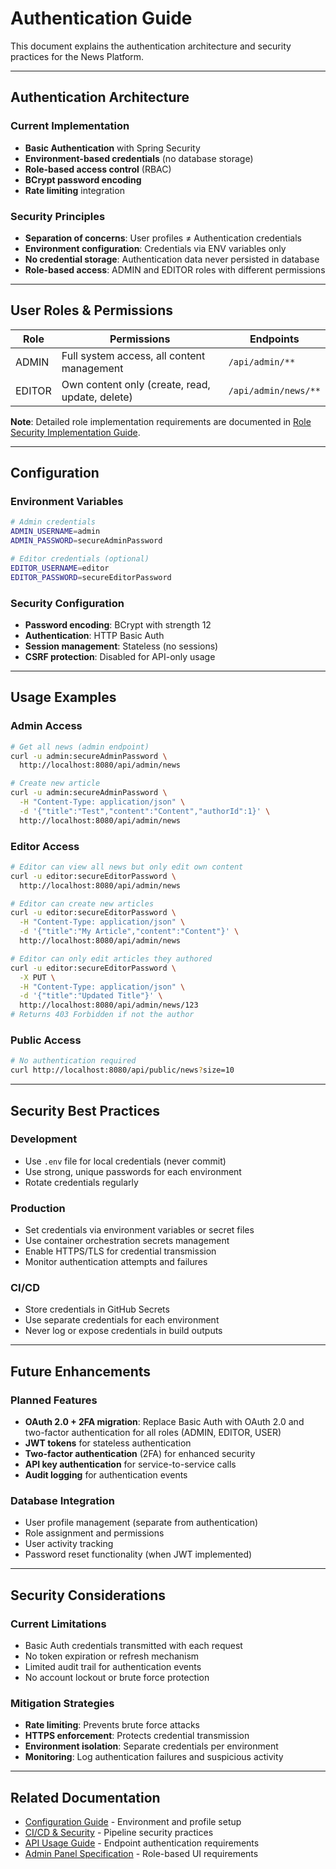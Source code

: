 # Authentication Guide

This document explains the authentication architecture and security practices for the News Platform.

---

## Authentication Architecture

### Current Implementation
- **Basic Authentication** with Spring Security
- **Environment-based credentials** (no database storage)
- **Role-based access control** (RBAC)
- **BCrypt password encoding**
- **Rate limiting** integration

### Security Principles
- **Separation of concerns**: User profiles ≠ Authentication credentials
- **Environment configuration**: Credentials via ENV variables only
- **No credential storage**: Authentication data never persisted in database
- **Role-based access**: ADMIN and EDITOR roles with different permissions

---

## User Roles & Permissions

| Role    | Permissions                                    | Endpoints                    |
|---------|------------------------------------------------|------------------------------|
| ADMIN   | Full system access, all content management    | `/api/admin/**`             |
| EDITOR  | Own content only (create, read, update, delete) | `/api/admin/news/**`        |

**Note**: Detailed role implementation requirements are documented in [Role Security Implementation Guide](ROLE_SECURITY_IMPLEMENTATION.md).

---

## Configuration

### Environment Variables
```bash
# Admin credentials
ADMIN_USERNAME=admin
ADMIN_PASSWORD=secureAdminPassword

# Editor credentials (optional)
EDITOR_USERNAME=editor
EDITOR_PASSWORD=secureEditorPassword
```

### Security Configuration
- **Password encoding**: BCrypt with strength 12
- **Authentication**: HTTP Basic Auth
- **Session management**: Stateless (no sessions)
- **CSRF protection**: Disabled for API-only usage

---

## Usage Examples

### Admin Access
```bash
# Get all news (admin endpoint)
curl -u admin:secureAdminPassword \
  http://localhost:8080/api/admin/news

# Create new article
curl -u admin:secureAdminPassword \
  -H "Content-Type: application/json" \
  -d '{"title":"Test","content":"Content","authorId":1}' \
  http://localhost:8080/api/admin/news
```

### Editor Access
```bash
# Editor can view all news but only edit own content
curl -u editor:secureEditorPassword \
  http://localhost:8080/api/admin/news

# Editor can create new articles
curl -u editor:secureEditorPassword \
  -H "Content-Type: application/json" \
  -d '{"title":"My Article","content":"Content"}' \
  http://localhost:8080/api/admin/news

# Editor can only edit articles they authored
curl -u editor:secureEditorPassword \
  -X PUT \
  -H "Content-Type: application/json" \
  -d '{"title":"Updated Title"}' \
  http://localhost:8080/api/admin/news/123
# Returns 403 Forbidden if not the author
```

### Public Access
```bash
# No authentication required
curl http://localhost:8080/api/public/news?size=10
```

---

## Security Best Practices

### Development
- Use `.env` file for local credentials (never commit)
- Use strong, unique passwords for each environment
- Rotate credentials regularly

### Production
- Set credentials via environment variables or secret files
- Use container orchestration secrets management
- Enable HTTPS/TLS for credential transmission
- Monitor authentication attempts and failures

### CI/CD
- Store credentials in GitHub Secrets
- Use separate credentials for each environment
- Never log or expose credentials in build outputs

---

## Future Enhancements

### Planned Features
- **OAuth 2.0 + 2FA migration**: Replace Basic Auth with OAuth 2.0 and two-factor authentication for all roles (ADMIN, EDITOR, USER)
- **JWT tokens** for stateless authentication
- **Two-factor authentication** (2FA) for enhanced security
- **API key authentication** for service-to-service calls
- **Audit logging** for authentication events

### Database Integration
- User profile management (separate from authentication)
- Role assignment and permissions
- User activity tracking
- Password reset functionality (when JWT implemented)

---

## Security Considerations

### Current Limitations
- Basic Auth credentials transmitted with each request
- No token expiration or refresh mechanism
- Limited audit trail for authentication events
- No account lockout or brute force protection

### Mitigation Strategies
- **Rate limiting**: Prevents brute force attacks
- **HTTPS enforcement**: Protects credential transmission
- **Environment isolation**: Separate credentials per environment
- **Monitoring**: Log authentication failures and suspicious activity

---

## Related Documentation

- [Configuration Guide](CONFIG_GUIDE.md) - Environment and profile setup
- [CI/CD & Security](CI_CD_SECURITY.md) - Pipeline security practices
- [API Usage Guide](API_USAGE.md) - Endpoint authentication requirements
- [Admin Panel Specification](ADMIN_PANEL_SPEC.md) - Role-based UI requirements